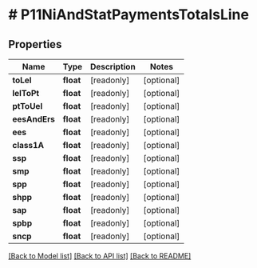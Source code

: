 # # P11NiAndStatPaymentsTotalsLine

## Properties

Name | Type | Description | Notes
------------ | ------------- | ------------- | -------------
**toLel** | **float** | [readonly] | [optional]
**lelToPt** | **float** | [readonly] | [optional]
**ptToUel** | **float** | [readonly] | [optional]
**eesAndErs** | **float** | [readonly] | [optional]
**ees** | **float** | [readonly] | [optional]
**class1A** | **float** | [readonly] | [optional]
**ssp** | **float** | [readonly] | [optional]
**smp** | **float** | [readonly] | [optional]
**spp** | **float** | [readonly] | [optional]
**shpp** | **float** | [readonly] | [optional]
**sap** | **float** | [readonly] | [optional]
**spbp** | **float** | [readonly] | [optional]
**sncp** | **float** | [readonly] | [optional]

[[Back to Model list]](../../README.md#models) [[Back to API list]](../../README.md#endpoints) [[Back to README]](../../README.md)
